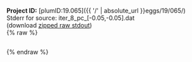 **Project ID:** [plumID:19.065]({{ '/' | absolute_url }}eggs/19/065/)  
Stderr for source:  iter_8_pc_[-0.05,-0.05].dat   
(download [zipped raw stdout](iter_8_pc_[-0.05,-0.05].dat.plumed.stdout.txt.zip))  
{% raw %}
<pre>
</pre>
{% endraw %}
